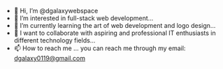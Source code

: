 - 👋 Hi, I’m @dgalaxywebspace
- 👀 I’m interested in full-stack web development...
- 🌱 I’m currently learning the art of web development and logo design...
- 💞️ I want to collaborate with aspiring and professional IT enthusiasts in different technology fields...
- 📫 How to reach me ... you can reach me through my email: dgalaxy0119@gmail.com

<!---
dgalaxywebspace/dgalaxywebspace is a ✨ special ✨ repository because its `README.md` (this file) appears on your GitHub profile.
You can click the Preview link to take a look at your changes.
--->
